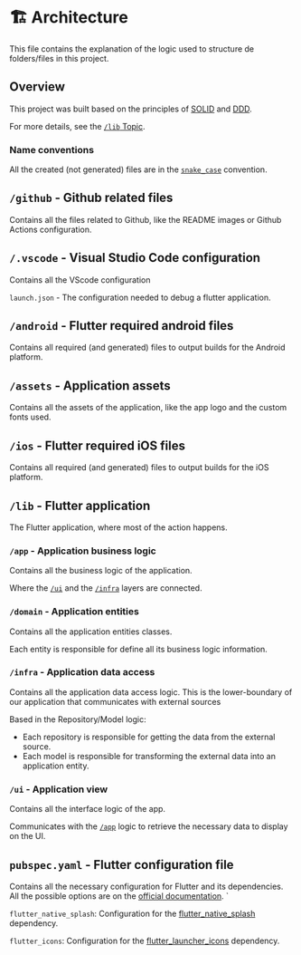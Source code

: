 # :building_construction: Architecture

This file contains the explanation of the logic used to structure de folders/files in this project.

## Overview

This project was built based on the principles of [SOLID](https://en.wikipedia.org/wiki/SOLID) and [DDD](https://en.wikipedia.org/wiki/Domain-driven_design).

For more details, see the [`/lib` Topic](#lib).

### Name conventions

All the created (not generated) files are in the [`snake_case`](https://en.wikipedia.org/wiki/Snake_case) convention.

## `/github` - Github related files

Contains all the files related to Github, like the README images or Github Actions configuration.

## `/.vscode` - Visual Studio Code configuration

Contains all the VScode configuration

`launch.json` - The configuration needed to debug a flutter application.

## `/android` - Flutter required android files

Contains all required (and generated) files to output builds for the Android platform.

## `/assets` - Application assets

Contains all the assets of the application, like the app logo and the custom fonts used.

## `/ios` - Flutter required iOS files

Contains all required (and generated) files to output builds for the iOS platform.

## `/lib` - Flutter application

The Flutter application, where most of the action happens.

### `/app` - Application business logic

Contains all the business logic of the application.

Where the [`/ui`](#ui) and the [`/infra`](#infra) layers are connected.

### `/domain` - Application entities

Contains all the application entities classes.

Each entity is responsible for define all its business logic information.

### `/infra` - Application data access

Contains all the application data access logic. This is the lower-boundary of our application that communicates with external sources

Based in the Repository/Model logic:

- Each repository is responsible for getting the data from the external source.
- Each model is responsible for transforming the external data into an application entity.

### `/ui` - Application view

Contains all the interface logic of the app.

Communicates with the [`/app`](#app) logic to retrieve the necessary data to display on the UI.

## `pubspec.yaml` - Flutter configuration file

Contains all the necessary configuration for Flutter and its dependencies. All the possible options are on the [official documentation](https://flutter.dev/docs/development/tools/pubspec).
`

`flutter_native_splash`: Configuration for the [flutter_native_splash](https://pub.dev/packages/flutter_native_splash) dependency.

`flutter_icons`: Configuration for the [flutter_launcher_icons](https://pub.dev/packages/flutter_launcher_icons) dependency.
